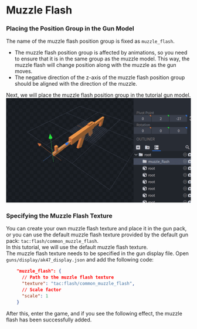 # Muzzle Flash

### Placing the Position Group in the Gun Model

The name of the muzzle flash position group is fixed as `muzzle_flash`.
- The muzzle flash position group is affected by animations, so you need to ensure that it is in the same group as the muzzle model. This way, the muzzle flash will change position along with the muzzle as the gun moves.
- The negative direction of the z-axis of the muzzle flash position group should be aligned with the direction of the muzzle.

Next, we will place the muzzle flash position group in the tutorial gun model.   
![Muzzle Flash Pos](./muzzle_flash_pos.png)   

### Specifying the Muzzle Flash Texture

You can create your own muzzle flash texture and place it in the gun pack, or you can use the default muzzle flash texture provided by the default gun pack: `tac:flash/common_muzzle_flash`.   
In this tutorial, we will use the default muzzle flash texture.   
The muzzle flash texture needs to be specified in the gun display file. Open `guns/display/ak47_display.json` and add the following code:
```json
    "muzzle_flash": {
      // Path to the muzzle flash texture
      "texture": "tac:flash/common_muzzle_flash",
      // Scale factor
      "scale": 1
    }

```
After this, enter the game, and if you see the following effect, the muzzle flash has been successfully added.
